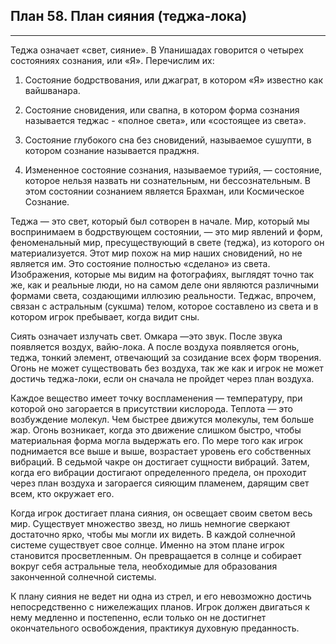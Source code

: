 ## План 58. План сияния (теджа-лока)


---
Теджа означает «свет, сияние». В Упанишадах говорится о четырех состояниях сознания, или «Я». Перечислим их: 

1. Состояние бодрствования, или джаграт, в котором «Я» известно как вайшванара. 

2. Состояние сновидения, или свапна, в котором форма сознания называется теджас - «полное света», или «состоящее из света». 

3. Состояние глубокого сна без сновидений, называемое сушупти, в котором сознание называется праджня. 

4. Измененное состояние сознания, называемое турийя, — состояние, которое нельзя назвать ни сознательным, ни бессознательным. В этом состоянии сознанием является Брахман, или Космическое Сознание. 

Теджа — это свет, который был сотворен в начале. Мир, который мы воспринимаем в бодрствующем состоянии, — это мир явлений и форм, феноменальный мир, пресуществующий в свете (теджа), из которого он материализуется. Этот мир похож на мир наших сновидений, но не является им. Это состояние полностью «сделано» из света. Изображения, которые мы видим на фотографиях, выглядят точно так же, как и реальные люди, но на самом деле они являются различными формами света, создающими иллюзию реальности. Теджас, впрочем, связан с астральным (сукшма) телом, которое составлено из света и в котором игрок пребывает, когда видит сны. 

Сиять означает излучать свет. Омкара —это звук. После звука появляется воздух, вайю-лока. А после воздуха появляется огонь, теджа, тонкий элемент, отвечающий за созидание всех форм творения. Огонь не может существовать без воздуха, так же как и игрок не может достичь теджа-локи, если он сначала не пройдет через план воздуха. 

Каждое вещество имеет точку воспламенения — температуру, при которой оно загорается в присутствии кислорода. Теплота — это возбуждение молекул. Чем быстрее движутся молекулы, тем больше жар. Огонь возникает, когда это движение слишком быстро, чтобы материальная форма могла выдержать его. По мере того как игрок поднимается все выше и выше, возрастает уровень его собственных вибраций. В седьмой чакре он достигает сущности вибраций. Затем, когда его вибрации достигают определенного предела, он проходит через план воздуха и загораегся сияющим пламенем, дарящим свет всем, кто окружает его. 

Когда игрок достигает плана сияния, он освещает своим светом весь мир. Существует множество звезд, но лишь немногие сверкают достаточно ярко, чтобы мы могли их видеть. В каждой солнечной системе существует свое солнце. Именно на этом плане игрок становится просветленным. Он превращается в солнце и собирает вокруг себя астральные тела, необходимые для образования законченной солнечной системы. 

К плану сияния не ведет ни одна из стрел, и его невозможно достичь непосредственно с нижележащих планов. Игрок должен двигаться к нему медленно и постепенно, если только он не достигнет окончательного освобождения, практикуя духовную преданность.
